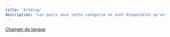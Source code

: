 ```yaml
---
title: 'Artblog'
description: "Les posts sous cette catégorie ne sont disponibles qu'en anglais."
---
```

[Changer de langue](/artblog)